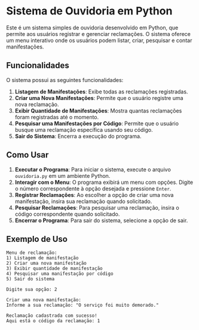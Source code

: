 # Sistema de Ouvidoria em Python

Este é um sistema simples de ouvidoria desenvolvido em Python, que permite aos usuários registrar e gerenciar reclamações. O sistema oferece um menu interativo onde os usuários podem listar, criar, pesquisar e contar manifestações.

## Funcionalidades

O sistema possui as seguintes funcionalidades:

1. **Listagem de Manifestações**: Exibe todas as reclamações registradas.
2. **Criar uma Nova Manifestações**: Permite que o usuário registre uma nova reclamação.
3. **Exibir Quantidade de Manifestações**: Mostra quantas reclamações foram registradas até o momento.
4. **Pesquisar uma Manifestações por Código**: Permite que o usuário busque uma reclamação específica usando seu código.
5. **Sair do Sistema**: Encerra a execução do programa.

## Como Usar

1. **Executar o Programa**: Para iniciar o sistema, execute o arquivo `ouvidoria.py` em um ambiente Python.
2. **Interagir com o Menu**: O programa exibirá um menu com opções. Digite o número correspondente à opção desejada e pressione `Enter`.
3. **Registrar Reclamações**: Ao escolher a opção de criar uma nova manifestação, insira sua reclamação quando solicitado.
4. **Pesquisar Reclamações**: Para pesquisar uma reclamação, insira o código correspondente quando solicitado.
5. **Encerrar o Programa**: Para sair do sistema, selecione a opção de sair.

## Exemplo de Uso

```plaintext
Menu de reclamação: 
1) Listagem de manifestação 
2) Criar uma nova manifestação 
3) Exibir quantidade de manifestação 
4) Pesquisar uma manifestação por código 
5) Sair do sistema

Digite sua opção: 2

Criar uma nova manifestação: 
Informe a sua reclamação: "O serviço foi muito demorado."

Reclamação cadastrada com sucesso!
Aqui está o código da reclamação: 1
